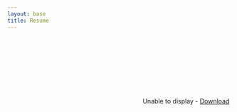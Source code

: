 ```yaml
---
layout: base
title: Resume
---
```


<div id="resume-pdf" class="base">
  <object data="/resume.pdf" type="application/pdf">
    <embed src="/resume.pdf" type='application/pdf'>
      Unable to display - <a href="/resume.pdf">Download</a>
    </embed>
  </object>
</div>

<script defer="defer" type="text/javascript">
var fullElementId = "resume-pdf"
var content = document.getElementById("content");
var fullElement = document.getElementById(fullElementId);
content.style.padding = 0;
content.style.margin = 0;
fullElement.style.height = content.scrollHeight + "px";
</script>
